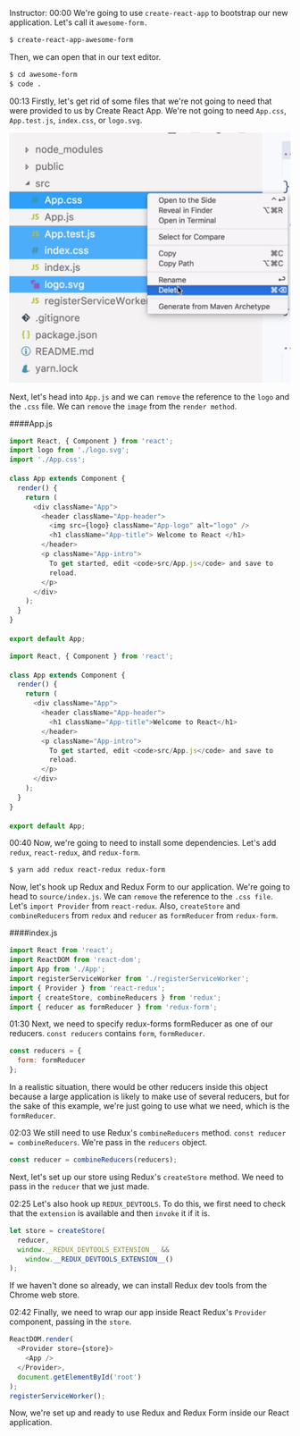 Instructor: 00:00 We're going to use `create-react-app` to bootstrap our new application. Let's call it `awesome-form.` 

```bash
$ create-react-app-awesome-form
```

Then, we can open that in our text editor.

```bash
$ cd awesome-form
$ code .
```

00:13 Firstly, let's get rid of some files that we're not going to need that were provided to us by Create React App. We're not going to need `App.css`, `App.test.js`, `index.css`, or `logo.svg`. 

![Remove Files](../images/redux-bootstrap-a-create-react-app-project-with-react-redux-and-redux-form-remove-files.png)

Next, let's head into `App.js` and we can `remove` the reference to the `logo` and the `.css` file. We can `remove` the `image` from the `render method`.

####App.js
```javascript
import React, { Component } from 'react';
import logo from './logo.svg';
import './App.css';

class App extends Component {
  render() {
    return (
      <div className="App">
        <header className="App-header">
          <img src={logo} className="App-logo" alt="logo" />
          <h1 className="App-title"> Welcome to React </h1>
        </header>
        <p className="App-intro">
          To get started, edit <code>src/App.js</code> and save to
          reload.
        </p>
      </div>
    );
  }
}

export default App;
```

```javascript
import React, { Component } from 'react';

class App extends Component {
  render() {
    return (
      <div className="App">
        <header className="App-header">
          <h1 className="App-title">Welcome to React</h1>
        </header>
        <p className="App-intro">
          To get started, edit <code>src/App.js</code> and save to
          reload.
        </p>
      </div>
    );
  }
}

export default App;
```
00:40 Now, we're going to need to install some dependencies. Let's add `redux`, `react-redux`, and `redux-form`. 

```bash
$ yarn add redux react-redux redux-form 
```

Now, let's hook up Redux and Redux Form to our application. We're going to head to `source/index.js`. We can `remove` the reference to the `.css file`. Let's `import Provider` from `react-redux`. Also, `createStore` and `combineReducers` from `redux` and `reducer` as `formReducer` from `redux-form`.

####index.js
```javascript
import React from 'react';
import ReactDOM from 'react-dom';
import App from './App';
import registerServiceWorker from './registerServiceWorker';
import { Provider } from 'react-redux';
import { createStore, combineReducers } from 'redux';
import { reducer as formReducer } from 'redux-form';
```

01:30 Next, we need to specify redux-forms formReducer as one of our reducers. `const reducers` contains `form`, `formReducer`. 

```javascript
const reducers = {
  form: formReducer
};
```

In a realistic situation, there would be other reducers inside this object because a large application is likely to make use of several reducers, but for the sake of this example, we're just going to use what we need, which is the `formReducer`.

02:03 We still need to use Redux's `combineReducers` method. `const reducer = combineReducers`. We're pass in the `reducers` object. 

```javascript
const reducer = combineReducers(reducers);
```

Next, let's set up our store using Redux's `createStore` method. We need to pass in the `reducer` that we just made.

02:25 Let's also hook up `REDUX_DEVTOOLS`. To do this, we first need to check that the `extension` is available and then `invoke` it if it is. 

```javascript
let store = createStore(
  reducer,
  window.__REDUX_DEVTOOLS_EXTENSION__ &&
    window.__REDUX_DEVTOOLS_EXTENSION__()
);
```

If we haven't done so already, we can install Redux dev tools from the Chrome web store.

02:42 Finally, we need to wrap our app inside React Redux's `Provider` component, passing in the `store`. 

```javascript
ReactDOM.render(
  <Provider store={store}>
    <App />
  </Provider>,
  document.getElementById('root')
);
registerServiceWorker();
```

Now, we're set up and ready to use Redux and Redux Form inside our React application.